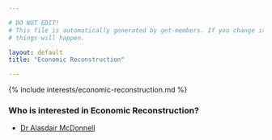 ```yaml
---

# DO NOT EDIT!
# This file is automatically generated by get-members. If you change it, bad
# things will happen.

layout: default
title: "Economic Reconstruction"

---
```


{% include interests/economic-reconstruction.md %}

### Who is interested in Economic Reconstruction?


* [Dr Alasdair McDonnell](/members/dr-alasdair-mcdonnell.html)
